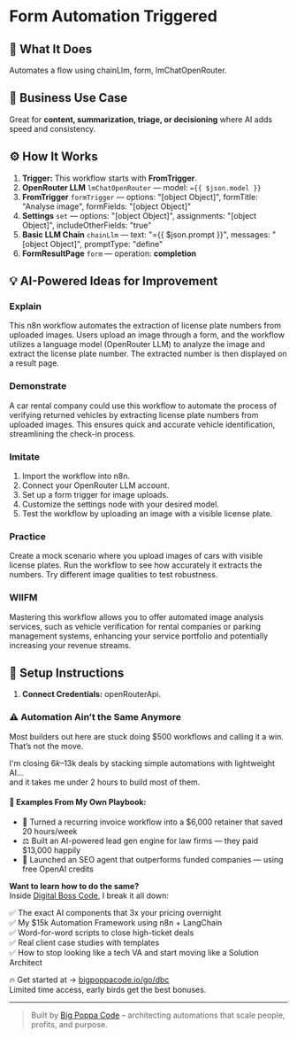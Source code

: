# Form Automation Triggered
  ## 🚀 What It Does
  Automates a flow using chainLlm, form, lmChatOpenRouter.
  
  ## 💼 Business Use Case
  Great for **content, summarization, triage, or decisioning** where AI adds speed and consistency.
  
  ## ⚙️ How It Works
  1. **Trigger:** This workflow starts with **FromTrigger**.
  2. **OpenRouter LLM** `lmChatOpenRouter` — model: `={{ $json.model }}`
3. **FromTrigger** `formTrigger` — options: "[object Object]", formTitle: "Analyse image", formFields: "[object Object]"
4. **Settings** `set` — options: "[object Object]", assignments: "[object Object]", includeOtherFields: "true"
5. **Basic LLM Chain** `chainLlm` — text: "={{ $json.prompt }}", messages: "[object Object]", promptType: "define"
6. **FormResultPage** `form` — operation: **completion**
  
  ## 💡 AI-Powered Ideas for Improvement
  ### Explain
This n8n workflow automates the extraction of license plate numbers from uploaded images. Users upload an image through a form, and the workflow utilizes a language model (OpenRouter LLM) to analyze the image and extract the license plate number. The extracted number is then displayed on a result page.

### Demonstrate
A car rental company could use this workflow to automate the process of verifying returned vehicles by extracting license plate numbers from uploaded images. This ensures quick and accurate vehicle identification, streamlining the check-in process.

### Imitate
1. Import the workflow into n8n.
2. Connect your OpenRouter LLM account.
3. Set up a form trigger for image uploads.
4. Customize the settings node with your desired model.
5. Test the workflow by uploading an image with a visible license plate.

### Practice
Create a mock scenario where you upload images of cars with visible license plates. Run the workflow to see how accurately it extracts the numbers. Try different image qualities to test robustness.

### WIIFM
Mastering this workflow allows you to offer automated image analysis services, such as vehicle verification for rental companies or parking management systems, enhancing your service portfolio and potentially increasing your revenue streams.
  
  ## 🔧 Setup Instructions
  1. **Connect Credentials:** openRouterApi.
  
### ⚠️ Automation Ain’t the Same Anymore

Most builders out here are stuck doing $500 workflows and calling it a win.  
That’s not the move.  

I'm closing $6k–$13k deals by stacking simple automations with lightweight AI...  
and it takes me under 2 hours to build most of them.

#### 🧠 Examples From My Own Playbook:
- 🔁 Turned a recurring invoice workflow into a $6,000 retainer that saved 20 hours/week  
- ⚖️ Built an AI-powered lead gen engine for law firms — they paid $13,000 happily  
- 🚀 Launched an SEO agent that outperforms funded companies — using free OpenAI credits  

**Want to learn how to do the same?**  
Inside [Digital Boss Code](https://bigpoppacode.io/go/dbc), I break it all down:

✅ The exact AI components that 3x your pricing overnight  
✅ My $15k Automation Framework using n8n + LangChain  
✅ Word-for-word scripts to close high-ticket deals  
✅ Real client case studies with templates  
✅ How to stop looking like a tech VA and start moving like a Solution Architect  

🔥 Get started at → [bigpoppacode.io/go/dbc](https://bigpoppacode.io/go/dbc)  
Limited time access, early birds get the best bonuses.

---
> Built by [Big Poppa Code](https://bigpoppacode.io) – architecting automations that scale people, profits, and purpose.
  